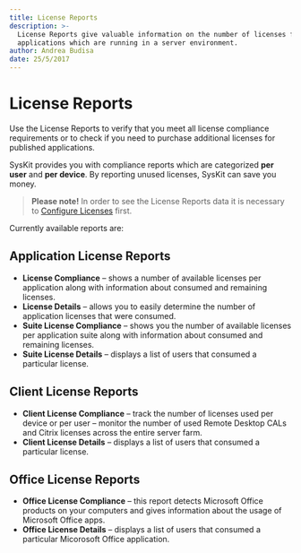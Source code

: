```yaml
---
title: License Reports
description: >-
  License Reports give valuable information on the number of licenses for all
  applications which are running in a server environment.
author: Andrea Budisa
date: 25/5/2017
---
```


# License Reports

Use the License Reports to verify that you meet all license compliance requirements or to check if you need to purchase additional licenses for published applications.

SysKit provides you with compliance reports which are categorized **per user** and **per device**. By reporting unused licenses, SysKit can save you money.

> **Please note!** In order to see the License Reports data it is necessary to [Configure Licenses](../backstage-screen/manage-data-gathering.md#manage-licenses) first.

Currently available reports are:

## Application License Reports

* **License Compliance** – shows a number of available licenses per application along with information about consumed and remaining licenses.
* **License Details** – allows you to easily determine the number of application licenses that were consumed.
* **Suite License Compliance** – shows you the number of available licenses per application suite along with information about consumed and remaining licenses.
* **Suite License Details** – displays a list of users that consumed a particular license.

## Client License Reports

* **Client License Compliance** – track the number of licenses used per device or per user – monitor the number of used Remote Desktop CALs and Citrix licenses across the entire server farm.
* **Client License Details** – displays a list of users that consumed a particular license.

## Office License Reports

* **Office License Compliance** – this report detects Microsoft Office products on your computers and gives information about the usage of Microsoft Office apps.
* **Office License Details** – displays a list of users that consumed a particular Micorosoft Office application.

